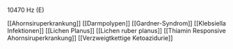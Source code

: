 10470 Hz (E)

[[Ahornsiruperkrankung]]
[[Darmpolypen]]
[[Gardner-Syndrom]]
[[Klebsiella Infektionen]]
[[Lichen Planus]]
[[Lichen ruber planus]]
[[Thiamin Responsive Ahornsiruperkrankung]]
[[Verzweigtkettige Ketoazidurie]]